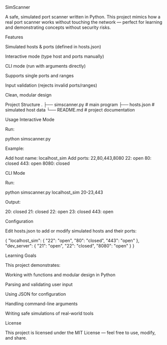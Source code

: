 SimScanner

A safe, simulated port scanner written in Python.
This project mimics how a real port scanner works without touching the network — perfect for learning and demonstrating concepts without security risks.

Features

Simulated hosts & ports (defined in hosts.json)

Interactive mode (type host and ports manually)

CLI mode (run with arguments directly)

Supports single ports and ranges

Input validation (rejects invalid ports/ranges)

Clean, modular design

Project Structure
.
├── simscanner.py   # main program
├── hosts.json      # simulated host data
└── README.md       # project documentation

Usage
Interactive Mode

Run:

python simscanner.py


Example:

Add host name: localhost_sim
Add ports: 22,80,443,8080
22: open
80: closed
443: open
8080: closed

CLI Mode

Run:

python simscanner.py localhost_sim 20-23,443


Output:

20: closed
21: closed
22: open
23: closed
443: open

Configuration

Edit hosts.json to add or modify simulated hosts and their ports:

{
    "localhost_sim": {
        "22": "open",
        "80": "closed",
        "443": "open"
    },
    "dev_server": {
        "21": "open",
        "22": "closed",
        "8080": "open"
    }
}

Learning Goals

This project demonstrates:

Working with functions and modular design in Python

Parsing and validating user input

Using JSON for configuration

Handling command-line arguments

Writing safe simulations of real-world tools

License

This project is licensed under the MIT License — feel free to use, modify, and share.